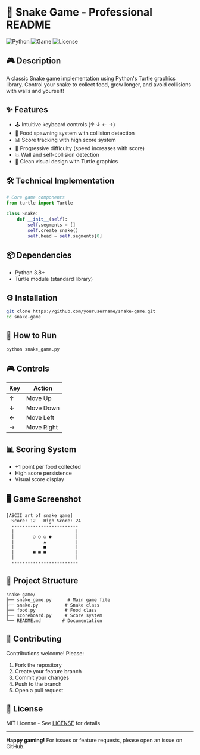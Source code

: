 # 🐍 **Snake Game** - Professional README

![Python](https://img.shields.io/badge/Python-3.8+-blue?logo=python)
![Game](https://img.shields.io/badge/Genre-Classic%20Arcade-green)
![License](https://img.shields.io/badge/License-MIT-orange)

## 🎮 **Description**
A classic Snake game implementation using Python's Turtle graphics library. Control your snake to collect food, grow longer, and avoid collisions with walls and yourself!

## ✨ **Features**
- 🕹️ Intuitive keyboard controls (↑ ↓ ← →)
- 🍎 Food spawning system with collision detection
- 📊 Score tracking with high score system
- 🚀 Progressive difficulty (speed increases with score)
- 💥 Wall and self-collision detection
- 🎨 Clean visual design with Turtle graphics

## 🛠️ **Technical Implementation**
```python
# Core game components
from turtle import Turtle

class Snake:
    def __init__(self):
        self.segments = []
        self.create_snake()
        self.head = self.segments[0]
```

## 📦 **Dependencies**
- Python 3.8+
- Turtle module (standard library)

## ⚙️ **Installation**
```bash
git clone https://github.com/yourusername/snake-game.git
cd snake-game
```

## 🚀 **How to Run**
```bash
python snake_game.py
```

## 🎮 **Controls**
| Key | Action |
|-----|--------|
| ↑   | Move Up |
| ↓   | Move Down |
| ←   | Move Left |
| →   | Move Right |

## 📊 **Scoring System**
- +1 point per food collected
- High score persistence
- Visual score display

## 🖥️ **Game Screenshot**
```
[ASCII art of snake game]
  Score: 12   High Score: 24
  -------------------------
  |                       |
  |       ○ ○ ○ ●         |
  |           ▲           |
  |           ■           |
  |       ■ ■ ■           |
  |                       |
  -------------------------
```

## 📂 **Project Structure**
```
snake-game/
├── snake_game.py      # Main game file
├── snake.py          # Snake class
├── food.py           # Food class
├── scoreboard.py     # Score system
└── README.md        # Documentation
```

## 🤝 **Contributing**
Contributions welcome! Please:
1. Fork the repository
2. Create your feature branch
3. Commit your changes
4. Push to the branch
5. Open a pull request

## 📜 **License**
MIT License - See [LICENSE](LICENSE) for details

---

**Happy gaming!** For issues or feature requests, please open an issue on GitHub.
